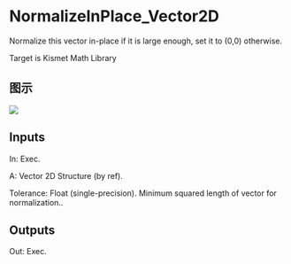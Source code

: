 # NormalizeInPlace_Vector2D

Normalize this vector in-place if it is large enough, set it to (0,0) otherwise.

Target is Kismet Math Library

## 图示

![]($-20221218-19584507.png)

## Inputs

In: Exec.

A: Vector 2D Structure (by ref).

Tolerance: Float (single-precision). Minimum squared length of vector for normalization..  

## Outputs

Out: Exec.

